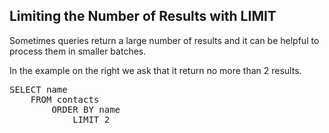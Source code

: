 ## Limiting the Number of Results with LIMIT

Sometimes queries return a large number of results and it can be helpful to process them in smaller batches.

In the example on the right we ask that it return no more than 2 results.

<pre id="example">
SELECT name 
    FROM contacts 
        ORDER BY name 
            LIMIT 2
</pre>